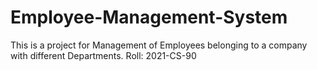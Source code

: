 # Employee-Management-System
This is a project for Management of Employees belonging to a company with different Departments.
Roll: 2021-CS-90
